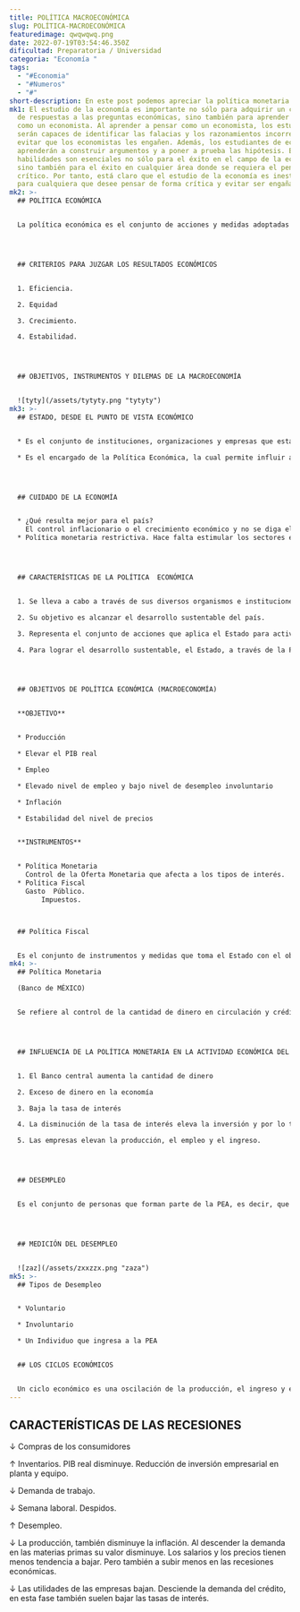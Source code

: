 ```yaml
---
title: POLÍTICA MACROECONÓMICA
slug: POLÍTICA-MACROECONÓMICA
featuredimage: qwqwqwq.png
date: 2022-07-19T03:54:46.350Z
dificultad: Preparatoria / Universidad
categoria: "Economía "
tags:
  - "#Economia"
  - "#Numeros"
  - "#"
short-description: En este post podemos apreciar la política monetaria y el como se maneja
mk1: El estudio de la economía es importante no sólo para adquirir un conjunto
  de respuestas a las preguntas económicas, sino también para aprender a pensar
  como un economista. Al aprender a pensar como un economista, los estudiantes
  serán capaces de identificar las falacias y los razonamientos incorrectos, y
  evitar que los economistas les engañen. Además, los estudiantes de economía
  aprenderán a construir argumentos y a poner a prueba las hipótesis. Estas
  habilidades son esenciales no sólo para el éxito en el campo de la economía,
  sino también para el éxito en cualquier área donde se requiera el pensamiento
  crítico. Por tanto, está claro que el estudio de la economía es inestimable
  para cualquiera que desee pensar de forma crítica y evitar ser engañado.
mk2: >-
  ## POLÍTICA ECONÓMICA


  La política económica es el conjunto de acciones y medidas adoptadas por el Estado en materia económica. Abarca diferentes áreas como la política fiscal, la política monetaria, la política salarial, la política de precios, el crecimiento económico o la política industrial. Su objetivo es mejorar las condiciones económicas de un país a través de diferentes mecanismos. Dependiendo de las inclinaciones políticas de un gobierno, se puede adoptar una política más o menos intervencionista. En general, los principales objetivos que persiguen las políticas económicas son la estabilidad, el pleno empleo y el control de la inflación. La certeza sobre la futura dirección de la política económica puede ayudar a los empresarios a tomar decisiones de inversión y animar a los consumidores a gastar, lo que puede conducir a un mayor crecimiento económico y a la creación de empleo. Sin embargo, los cambios inesperados en la política económica pueden crear incertidumbre y desalentar la inversión. Para ser eficaces, las políticas económicas deben estar bien coordinadas y ser coherentes a lo largo del tiempo. Esto puede ser un reto para los responsables políticos, ya que tienen que tener en cuenta una amplia gama de factores que a menudo entran en conflicto entre sí.




  ## CRITERIOS PARA JUZGAR LOS RESULTADOS ECONÓMICOS


  1. Eficiencia.

  2. Equidad

  3. Crecimiento.

  4. Estabilidad.




  ## OBJETIVOS, INSTRUMENTOS Y DILEMAS DE LA MACROECONOMÍA


  ![tyty](/assets/tytyty.png "tytyty")
mk3: >-
  ## ESTADO, DESDE EL PUNTO DE VISTA ECONÓMICO


  * Es el conjunto de instituciones, organizaciones y empresas que están controladas y administradas por el poder público y que sirven para poder gobernar a un país.

  * Es el encargado de la Política Económica, la cual permite influir ampliamente en la vida económica del país.




  ## CUIDADO DE LA ECONOMÍA


  * ¿Qué resulta mejor para el país?
    El control inflacionario o el crecimiento económico y no se diga el desarrollo económico.
  * Política monetaria restrictiva. Hace falta estimular los sectores económicos.




  ## CARACTERÍSTICAS DE LA POLÍTICA  ECONÓMICA


  1. Se lleva a cabo a través de sus diversos organismos e instituciones.

  2. Su objetivo es alcanzar el desarrollo sustentable del país.

  3. Representa el conjunto de acciones que aplica el Estado para activar la economía.

  4. Para lograr el desarrollo sustentable, el Estado, a través de la Política económica establece diversos tipos de objetivos:




  ## OBJETIVOS DE POLÍTICA ECONÓMICA (MACROECONOMÍA)


  **OBJETIVO**


  * Producción

  * Elevar el PIB real

  * Empleo

  * Elevado nivel de empleo y bajo nivel de desempleo involuntario

  * Inflación

  * Estabilidad del nivel de precios


  **INSTRUMENTOS**


  * Política Monetaria
    Control de la Oferta Monetaria que afecta a los tipos de interés.
  * Política Fiscal
    Gasto  Público.
        Impuestos.



  ## Política Fiscal 


  Es el conjunto de instrumentos y medidas que toma el Estado con el objeto de recaudar los ingresos necesarios para realizar las funciones  que le ayuden a cumplir sus objetivos.
mk4: >-
  ## Política Monetaria 

  (Banco de MÉXICO)


  Se refiere al control de la cantidad de dinero en circulación y crédito de una economía.




  ## INFLUENCIA DE LA POLÍTICA MONETARIA EN LA ACTIVIDAD ECONÓMICA DEL PAÍS.


  1. El Banco central aumenta la cantidad de dinero

  2. Exceso de dinero en la economía

  3. Baja la tasa de interés 

  4. La disminución de la tasa de interés eleva la inversión y por lo tanto la demanda agregada

  5. Las empresas elevan la producción, el empleo y el ingreso.




  ## DESEMPLEO


  Es el conjunto de personas que forman parte de la PEA, es decir, que están en edad de trabajar y con disposición de hacerlo a nivel de salarios ofrecido, pero que no encuentran una ocupación remunerada.




  ## MEDICIÓN DEL DESEMPLEO


  ![zaz](/assets/zxxzzx.png "zaza")
mk5: >-
  ## Tipos de Desempleo


  * Voluntario

  * Involuntario

  * Un Individuo que ingresa a la PEA


  ## LOS CICLOS ECONÓMICOS


  Un ciclo económico es una oscilación de la producción, el ingreso y el empleo de todo un país que suele durar de dos a diez años y que se caracteriza por una expansión o una contracción general de la mayoría de los sectores de la economía.
---
```

## CARACTERÍSTICAS DE LAS RECESIONES

↓ Compras de los consumidores


↑ Inventarios. 
   PIB real disminuye. Reducción de inversión empresarial en planta y equipo.


↓ Demanda de trabajo.


↓ Semana laboral. Despidos.


↑ Desempleo.



↓ La producción, también disminuye la inflación. Al descender la demanda en las materias primas su valor disminuye. Los salarios y los precios tienen menos tendencia a bajar. Pero también a subir menos en las recesiones económicas.


↓ Las utilidades de las empresas bajan. Desciende la demanda del crédito, en esta fase también suelen bajar las tasas de interés.